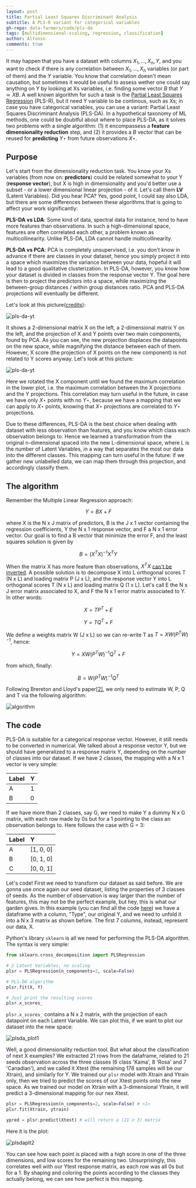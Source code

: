 ```yaml
---
layout: post
title: Partial Least Squares Discriminant Analysis
subtitle: A PLS-R variant for categorical variables
gh-repo: data-farmers/code/pls-da
tags: [multidimensional-scaling, regression, classification]
author: Alfonso
comments: true
---
```



It may happen that you have a dataset with columns $X_1, ..., X_n, Y$, and you want to check if there is any correlation between $X_1, ..., X_n$ variables (or part of them) and the $Y$ variable. You know that correlation doesn't mean causation, but sometimes it would be useful to assess wether one could say anything on Y by looking at Xs variables, i.e. finding some vector $B$ that $Y \simeq XB$. A well known algorithm for such a task is the [Partial Least Squares Regression](https://data-farmers.github.io/2019-06-12-partial-least-squares-regression) (PLS-R), but it need Y variable to be continous, such as Xs; in case you have categorical variables, you can use a variant: Partial Least Squares Discriminant Analysis (PLS-DA). In a hypothetical taxonomy of ML methods, one could be doubtful about where to place PLS-DA, as it solves two problems with a single algorithm: (1) it encompassess a **feature dimensionality reduction** step, and (2) it provides a $B$ vector that can be reused for **predicting** $Y\star$ from future observations $X\star$.

## Purpose

Let's start from the dimensionality reduction task. You know your Xs variables (from now on: **predictors**) could be related somewhat to your Y (**response vector**), but X is high in dimensionality and you'd better use a subset - or a lower dimensional linear projection - of it. Let's call them **LV** (Latent Variables). Did you hear PCA? Yes, good point, I could say also LDA, but there are some differences between these algorithms that is going to affect your work significantly:


**PLS-DA vs LDA**: Some kind of data, spectral data for instance, tend to have more features than observations. In such a high-dimensional space, features are often correlated each other, a problem known as multicollinearity. Unlike PLS-DA, LDA cannot handle multicollinearity.


**PLS-DA vs PCA**: PCA is completely unsupervised, i.e. you don't know in advance if there are classes in your dataset, hence you simply project it into a space which maximizes the variance between your data, hopeful it will lead to a good qualitative clusterization. In PLS-DA, however, you know how your dataset is divided in classes from the response vector Y. The goal here is then to project the predictors into a space, while maximizing the between-group distances / within group distances ratio. PCA and PLS-DA projections will eventually be different.

Let's look at this picture([credits](https://www.youtube.com/watch?v=Qt3Vv5KsnpA)):

![pls-da-yt](../img/pls-da/pls-da-yt1.png)

It shows a 2-dimensional matrix X on the left, a 2-dimensional matrix Y on the left, and the projection of X and Y points over two main components, found by PCA. As you can see, the new projection displaces the datapoints on the new space, while magnifying the distance between each of them. However, X score (the projection of X points on the new component) is not related to Y scores anyway. Let's look at this picture:

![pls-da-yt](../img/pls-da/pls-da-yt2.png)

Here we rotated the X component until we found the maximum correlation in the lower plot, i.e. the maximum correlation between the X projections and the Y projections. This correlation may turn useful in the future, in case we have only $X\star$ points with no $Y\star$, because we have a mapping that we can apply to $X\star$ points, knowing that $X\star$ projections are correlated to $Y\star$ projections. 

Due to these differences, PLS-DA is the best choice when dealing with dataset with less observation than features, and you know which class each observation belongs to.
Hence we learned a transformation from the original n-dimensional spaced into the new L-dimensional space, where L is the number of Latent Variables, in a way that separates the most our data into the different classes. This mapping can turn useful in the future: if we gather new unlabelled data, we can map them through this projection, and accordingly classify them.


## The algorithm

Remember the Multiple Linear Regression approach:

$$Y = BX + F$$

where X is the N x J matrix of predictors, B is the J x 1 vector containing the regression coefficients, Y the N x 1 response vector, and F a N x 1 error vector. Our goal is to find a B vector that minimize the error F, and the least squares solution is given by 

$$B = (X^{T}X)^{-1}X^{T}Y$$

When the matrix X has more feature than observations, $X^TX$ [can't be inverted](https://stats.stackexchange.com/questions/247720/why-is-within-class-scatter-matrix-in-lda-singular). A possible solution is to decompose X into L orthogonal scores T (N x L) and loading matrix P (J x L), and the response vector Y into L orthogonal scores T (N x L) and loading matrix Q (1 x L). Let's call E the N x J error matrix associated to X, and F the N x 1 error matrix associated to Y. In other words:

$$X = TP^T + E$$

$$Y = TQ^T + F$$

We define a weights matrix W (J x L) so we can re-write T as $T = XW(P^{T}W)^{-1}$, hence:

$$Y = XW(P^{T}W)^{-1}Q^{T} + F$$

from which, finally:

$$B = W(P^{T}W)^{-1}Q^{T}$$

Following Brereton and Lloyd's paper[[2]](https://onlinelibrary.wiley.com/doi/full/10.1002/cem.2609), we only need to estimate W, P, Q and T via the following algorithm:

![algorithm](../img/pls-da/algorith.png)


## The code

PLS-DA is suitable for a categorical response vector. However, it still needs to be converted in numerical. We talked about a response vector Y, but we should have generalized to a response matrix Y, depending on the number of classes into our dataset. If we have 2 classes, the mapping with a N x 1 vector is very simple:

| Label | Y |
| :------ |:--- |
| A | 1 |
| B | 0 |

If we have more than 2 classes, say G, we need to make Y a dummy N x G matrix, with each row made by 0s but for a 1 pointing to the class an observation belongs to. Here follows the case with G = 3:

| Label | Y |
| :------ |:--- |
| A | [1, 0, 0] |
| B | [0, 1, 0] |
| C | [0, 0, 1] |


Let's code! First we need to transform our dataset as said before. We are gonna use once again our seed dataset, listing the properties of 3 classes of seeds. As the number of observation is way larger than the number of features, this may not be the perfect example, but hey, this is what our garden gives. In this example (you can find all the code [here](https://github.com/data-farmers/code/tree/master/pls-da)) we have a dataframe with a column, "Type", our original Y, and we need to unfold it into a N x 3 matrix as shown before. The first 7 columns, instead, represent our data, X.

Python's library `sklearn` is all we need for performing the PLS-DA algorithm. The syntax is very simple:


```python
from sklearn.cross_decomposition import PLSRegression

# 2 Latent Variables, no scaling
plsr = PLSRegression(n_components=2, scale=False)

# PLS-DA algorithm
plsr.fit(X, Y)

# Just print the resulting scores
plsr.x_scores_
```

`plsr.x_scores_` contains a N x 2 matrix, with the projection of each datapoint on each Latent Variable. We can plot this, if we want to plot our dataset into the new space:

![plsda_plot1](../img/pls-da/plot1.png)

Well, a good dimensionality reduction tool. But what about the classification of next X examples? We extracted 21 rows from the dataframe, related to 21 seeds observation across the three classes (6 class 'Kama', 8 'Rosa' and 7 'Canadian'), and we called it Xtest (the remaining 178 samples will be our Xtrain), and similarly for Y. We trained our `plsr` model with Xtrain and Ytrain only, then we tried to predict the scores of our Xtest points onto the new space. As we trained our model on Xtrain with a 3-dimensional Ytrain, it will predict a 3-dimensional mapping for our nex Xtest.

```python
plsr = PLSRegression(n_components=2, scale=False) # <1>
plsr.fit(Xtrain, ytrain)

ypred = plsr.predict(Xtest) # will return a (21 x 3) matrix
```

Here it is the plot:

![plsdaplt2](../img/pls-da/plt2.png)

You can see how each point is placed with a high score in one of the three dimensions, and low scores for the remaining two. Unsurprisingly, this correlates well with our Ytest response matrix, as each row was all 0s but for a 1. By shaping and coloring the points according to the classes they actually belong, we can see how perfect is this mapping.




